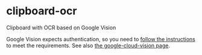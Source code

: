 # clipboard-ocr
Clipboard with OCR based on Google Vision

Google Vision expects authentication, so you need to [follow the instructions](https://googleapis.dev/python/google-api-core/1.23.0/auth.html) to meet the requirements. See also [the google-cloud-vision page](https://pypi.org/project/google-cloud-vision/2.0.0/).

